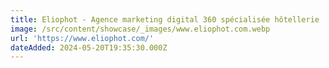 ```yaml
---
title: Eliophot - Agence marketing digital 360 spécialisée hôtellerie
image: /src/content/showcase/_images/www.eliophot.com.webp
url: 'https://www.eliophot.com/'
dateAdded: 2024-05-20T19:35:30.000Z
---
```


